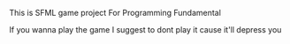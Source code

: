 This is SFML game project For Programming Fundamental

If you wanna play the game I suggest to dont play it cause it'll depress you
